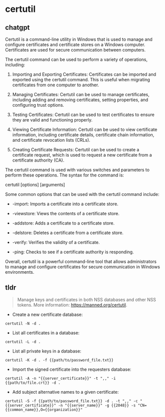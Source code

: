 # certutil 
## chatgpt 
Certutil is a command-line utility in Windows that is used to manage and configure certificates and certificate stores on a Windows computer. Certificates are used for secure communication between computers.

The certutil command can be used to perform a variety of operations, including:

1. Importing and Exporting Certificates: Certificates can be imported and exported using the certutil command. This is useful when migrating certificates from one computer to another.

2. Managing Certificates: Certutil can be used to manage certificates, including adding and removing certificates, setting properties, and configuring trust options.

3. Testing Certificates: Certutil can be used to test certificates to ensure they are valid and functioning properly.

4. Viewing Certificate Information: Certutil can be used to view certificate information, including certificate details, certificate chain information, and certificate revocation lists (CRLs).

5. Creating Certificate Requests: Certutil can be used to create a certificate request, which is used to request a new certificate from a certificate authority (CA).

The certutil command is used with various switches and parameters to perform these operations. The syntax for the command is:

certutil [options] [arguments]

Some common options that can be used with the certutil command include:

- -import: Imports a certificate into a certificate store.

- -viewstore: Views the contents of a certificate store.

- -addstore: Adds a certificate to a certificate store.

- -delstore: Deletes a certificate from a certificate store.

- -verify: Verifies the validity of a certificate.

- -ping: Checks to see if a certificate authority is responding.

Overall, certutil is a powerful command-line tool that allows administrators to manage and configure certificates for secure communication in Windows environments. 

## tldr 
 
> Manage keys and certificates in both NSS databases and other NSS tokens.
> More information: <https://manned.org/certutil>.

- Create a new certificate database:

`certutil -N -d .`

- List all certificates in a database:

`certutil -L -d .`

- List all private keys in a database:

`certutil -K -d . -f {{path/to/password_file.txt}}`

- Import the signed certificate into the requesters database:

`certutil -A -n "{{server_certificate}}" -t ",," -i {{path/to/file.crt}} -d .`

- Add subject alternative names to a given certificate:

`certutil -S -f {{path/to/password_file.txt}} -d . -t ",," -c "{{server_certificate}}" -n "{{server_name}}" -g {{2048}} -s "CN={{common_name}},O={{organization}}"`
